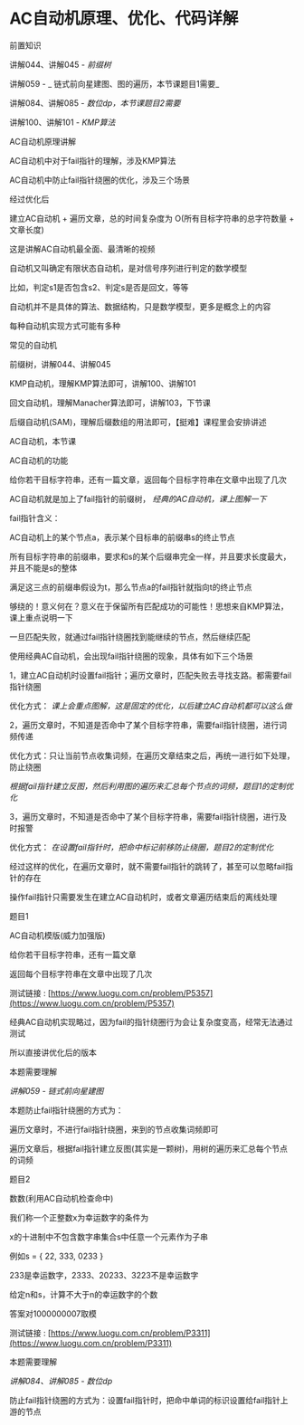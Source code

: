# AC自动机原理、优化、代码详解

前置知识

讲解044、讲解045 -  _前缀树_

讲解059 - _ 链式前向星建图、图的遍历，本节课题目1需要_

讲解084、讲解085 -  _数位dp，本节课题目2需要_

讲解100、讲解101 -  _KMP算法_

AC自动机原理讲解

AC自动机中对于fail指针的理解，涉及KMP算法

AC自动机中防止fail指针绕圈的优化，涉及三个场景

经过优化后

建立AC自动机 + 遍历文章，总的时间复杂度为 O(所有目标字符串的总字符数量 + 文章长度)

这是讲解AC自动机最全面、最清晰的视频

自动机又叫确定有限状态自动机，是对信号序列进行判定的数学模型

比如，判定s1是否包含s2、判定s是否是回文，等等

自动机并不是具体的算法、数据结构，只是数学模型，更多是概念上的内容

每种自动机实现方式可能有多种

常见的自动机

前缀树，讲解044、讲解045

KMP自动机，理解KMP算法即可，讲解100、讲解101

回文自动机，理解Manacher算法即可，讲解103，下节课

后缀自动机(SAM)，理解后缀数组的用法即可，【挺难】课程里会安排讲述

AC自动机，本节课

AC自动机的功能

给你若干目标字符串，还有一篇文章，返回每个目标字符串在文章中出现了几次

AC自动机就是加上了fail指针的前缀树， _经典的AC自动机，课上图解一下_

fail指针含义：

AC自动机上的某个节点a，表示某个目标串的前缀串s的终止节点

所有目标字符串的前缀串，要求和s的某个后缀串完全一样，并且要求长度最大，并且不能是s的整体

满足这三点的前缀串假设为t，那么节点a的fail指针就指向t的终止节点

够绕的！意义何在？意义在于保留所有匹配成功的可能性！思想来自KMP算法，课上重点说明一下

一旦匹配失败，就通过fail指针绕圈找到能继续的节点，然后继续匹配

使用经典AC自动机，会出现fail指针绕圈的现象，具体有如下三个场景

1，建立AC自动机时设置fail指针；遍历文章时，匹配失败去寻找支路。都需要fail指针绕圈

优化方式：  _课上会重点图解，这是固定的优化，以后建立AC自动机都可以这么做_

2，遍历文章时，不知道是否命中了某个目标字符串，需要fail指针绕圈，进行词频传递

优化方式：只让当前节点收集词频，在遍历文章结束之后，再统一进行如下处理，防止绕圈

_根据fail指针建立反图，然后利用图的遍历来汇总每个节点的词频，题目1的定制优化_

3，遍历文章时，不知道是否命中了某个目标字符串，需要fail指针绕圈，进行及时报警

优化方式： _在设置fail指针时，把命中标记前移防止绕圈，题目2的定制优化_

经过这样的优化，在遍历文章时，就不需要fail指针的跳转了，甚至可以忽略fail指针的存在

操作fail指针只需要发生在建立AC自动机时，或者文章遍历结束后的离线处理

题目1

AC自动机模版(威力加强版)

给你若干目标字符串，还有一篇文章

返回每个目标字符串在文章中出现了几次

测试链接 : [https://www.luogu.com.cn/problem/P5357](https://www.luogu.com.cn/problem/P5357)

经典AC自动机实现略过，因为fail的指针绕圈行为会让复杂度变高，经常无法通过测试

所以直接讲优化后的版本

本题需要理解

_讲解059 - 链式前向星建图_

本题防止fail指针绕圈的方式为：

遍历文章时，不进行fail指针绕圈，来到的节点收集词频即可

遍历文章后，根据fail指针建立反图(其实是一颗树)，用树的遍历来汇总每个节点的词频

题目2

数数(利用AC自动机检查命中)

我们称一个正整数x为幸运数字的条件为

x的十进制中不包含数字串集合s中任意一个元素作为子串

例如s = { 22, 333, 0233 }

233是幸运数字，2333、20233、3223不是幸运数字

给定n和s，计算不大于n的幸运数字的个数

答案对1000000007取模

测试链接 : [https://www.luogu.com.cn/problem/P3311](https://www.luogu.com.cn/problem/P3311)

本题需要理解

_讲解084、讲解085 - 数位dp_

防止fail指针绕圈的方式为：设置fail指针时，把命中单词的标识设置给fail指针上游的节点

